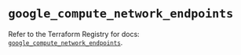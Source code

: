 # `google_compute_network_endpoints`

Refer to the Terraform Registry for docs: [`google_compute_network_endpoints`](https://registry.terraform.io/providers/hashicorp/google/6.2.0/docs/resources/compute_network_endpoints).
